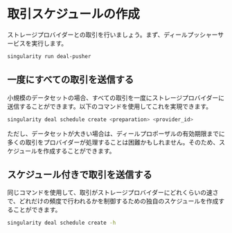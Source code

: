 # 取引スケジュールの作成

ストレージプロバイダーとの取引を行いましょう。まず、ディールプッシャーサービスを実行します。

```sh
singularity run deal-pusher
```

## 一度にすべての取引を送信する

小規模のデータセットの場合、すべての取引を一度にストレージプロバイダーに送信することができます。以下のコマンドを使用してこれを実現できます。

```sh
singularity deal schedule create <preparation> <provider_id>
```

ただし、データセットが大きい場合は、ディールプロポーザルの有効期限までに多くの取引をプロバイダーが処理することは困難かもしれません。そのため、スケジュールを作成することができます。

## スケジュール付きで取引を送信する

同じコマンドを使用して、取引がストレージプロバイダーにどれくらいの速さで、どれだけの頻度で行われるかを制御するための独自のスケジュールを作成することができます。

```sh
singularity deal schedule create -h
```